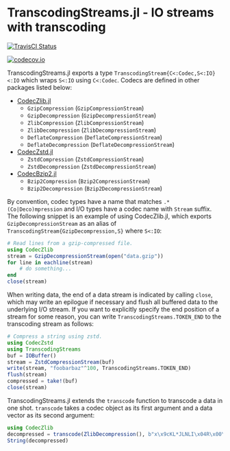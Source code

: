 TranscodingStreams.jl - IO streams with transcoding
===================================================

<!--[![Docs Latest][docs-latest-img]][docs-latest-url]-->
[![TravisCI Status][travisci-img]][travisci-url]
<!--[![Appveyor Status][appveyor-img]][appveyor-url]-->
[![codecov.io][codecov-img]][codecov-url]

TranscodingStreams.jl exports a type `TranscodingStream{C<:Codec,S<:IO}<:IO`
which wraps `S<:IO` using `C<:Codec`. Codecs are defined in other packages
listed below:

- [CodecZlib.jl](https://github.com/bicycle1885/CodecZlib.jl)
    - `GzipCompression` (`GzipCompressionStream`)
    - `GzipDecompression` (`GzipDecompressionStream`)
    - `ZlibCompression` (`ZlibCompressionStream`)
    - `ZlibDecompression` (`ZlibDecompressionStream`)
    - `DeflateCompression` (`DeflateCompressionStream`)
    - `DeflateDecompression` (`DeflateDecompressionStream`)
- [CodecZstd.jl](https://github.com/bicycle1885/CodecZstd.jl)
    - `ZstdCompression` (`ZstdCompressionStream`)
    - `ZstdDecompression` (`ZstdDecompressionStream`)
- [CodecBzip2.jl](https://github.com/bicycle1885/CodecBzip2.jl)
    - `Bzip2Compression` (`Bzip2CompressionStream`)
    - `Bzip2Decompression` (`Bzip2DecompressionStream`)

By convention, codec types have a name that matches `.*(Co|Deco)mpression` and
I/O types have a codec name with `Stream` suffix.  The following snippet is an
example of using CodecZlib.jl, which exports `GzipDecompressionStream` as an
alias of `TranscodingStream{GzipDecompression,S}` where `S<:IO`:
```julia
# Read lines from a gzip-compressed file.
using CodecZlib
stream = GzipDecompressionStream(open("data.gzip"))
for line in eachline(stream)
    # do something...
end
close(stream)
```

When writing data, the end of a data stream is indicated by calling `close`,
which may write an epilogue if necessary and flush all buffered data to the
underlying I/O stream. If you want to explicitly specify the end position of a
stream for some reason, you can write `TranscodingStreams.TOKEN_END` to the
transcoding stream as follows:
```julia
# Compress a string using zstd.
using CodecZstd
using TranscodingStreams
buf = IOBuffer()
stream = ZstdCompressionStream(buf)
write(stream, "foobarbaz"^100, TranscodingStreams.TOKEN_END)
flush(stream)
compressed = take!(buf)
close(stream)
```

TranscodingStreams.jl extends the `transcode` function to transcode a data
in one shot. `transcode` takes a codec object as its first argument and a data
vector as its second argument:
```julia
using CodecZlib
decompressed = transcode(ZlibDecompression(), b"x\x9cKL*JLNLI\x04R\x00\x19\xf2\x04U")
String(decompressed)
```

[travisci-img]: https://travis-ci.org/bicycle1885/TranscodingStreams.jl.svg?branch=master
[travisci-url]: https://travis-ci.org/bicycle1885/TranscodingStreams.jl
[codecov-img]: http://codecov.io/github/bicycle1885/TranscodingStreams.jl/coverage.svg?branch=master
[codecov-url]: http://codecov.io/github/bicycle1885/TranscodingStreams.jl?branch=master
